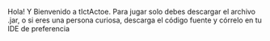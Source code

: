 Hola! Y Bienvenido a tIctActoe.
Para jugar solo debes descargar el archivo .jar, o si eres una persona curiosa, descarga el código fuente y córrelo en tu IDE de preferencia
